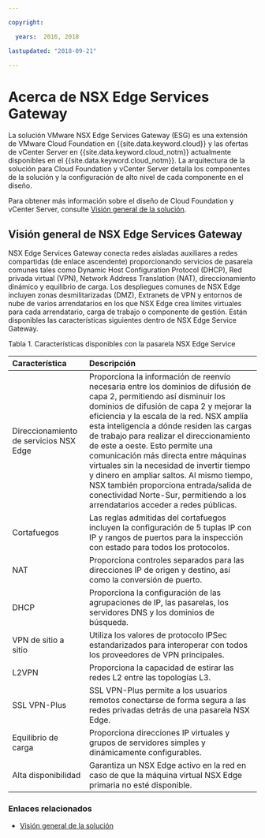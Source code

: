 ```yaml
---

copyright:

  years:  2016, 2018

lastupdated: "2018-09-21"

---
```


# Acerca de NSX Edge Services Gateway

La solución VMware NSX Edge Services Gateway (ESG) es una extensión de VMware Cloud Foundation en {{site.data.keyword.cloud}} y las ofertas de vCenter Server en {{site.data.keyword.cloud_notm}} actualmente disponibles en el {{site.data.keyword.cloud_notm}}. La arquitectura de la solución para Cloud Foundation y vCenter Server detalla los componentes de la solución y la configuración de alto nivel de cada componente en el diseño.

Para obtener más información sobre el diseño de Cloud Foundation y vCenter Server, consulte [Visión general de la solución](../solution/solution_overview.html).

## Visión general de NSX Edge Services Gateway

NSX Edge Services Gateway conecta redes aisladas auxiliares a redes compartidas (de enlace ascendente) proporcionando servicios de pasarela comunes tales como Dynamic Host Configuration Protocol (DHCP), Red privada virtual (VPN), Network Address Translation (NAT), direccionamiento dinámico y equilibrio de carga. Los despliegues comunes de NSX Edge incluyen zonas desmilitarizadas (DMZ), Extranets de VPN y entornos de nube de varios arrendatarios en los que NSX Edge crea límites virtuales para cada arrendatario, carga de trabajo o componente de gestión. Están disponibles las características siguientes dentro de NSX Edge Service Gateway.

Tabla 1. Características disponibles con la pasarela NSX Edge Service

| Característica | Descripción |
|:------- |:----------- |
| Direccionamiento de servicios NSX Edge | Proporciona la información de reenvío necesaria entre los dominios de difusión de capa 2, permitiendo así disminuir los dominios de difusión de capa 2 y mejorar la eficiencia y la escala de la red. NSX amplía esta inteligencia a dónde residen las cargas de trabajo para realizar el direccionamiento de este a oeste. Esto permite una comunicación más directa entre máquinas virtuales sin la necesidad de invertir tiempo y dinero en ampliar saltos. Al mismo tiempo, NSX también proporciona entrada/salida de conectividad Norte-Sur, permitiendo a los arrendatarios acceder a redes públicas. |
| Cortafuegos | Las reglas admitidas del cortafuegos incluyen la configuración de 5 tuplas IP con IP y rangos de puertos para la inspección con estado para todos los protocolos. |
| NAT | Proporciona controles separados para las direcciones IP de origen y destino, así como la conversión de puerto. |
| DHCP | Proporciona la configuración de las agrupaciones de IP, las pasarelas, los servidores DNS y los dominios de búsqueda. |
| VPN de sitio a sitio | Utiliza los valores de protocolo IPSec estandarizados para interoperar con todos los proveedores de VPN principales. |
| L2VPN | Proporciona la capacidad de estirar las redes L2 entre las topologías L3. |
| SSL VPN-Plus |  SSL VPN-Plus permite a los usuarios remotos conectarse de forma segura a las redes privadas detrás de una pasarela NSX Edge. |
| Equilibrio de carga | Proporciona direcciones IP virtuales y grupos de servidores simples y dinámicamente configurables. |
| Alta disponibilidad | Garantiza un NSX Edge activo en la red en caso de que la máquina virtual NSX Edge primaria no esté disponible. |

### Enlaces relacionados

* [Visión general de la solución](../solution/solution_overview.html)
